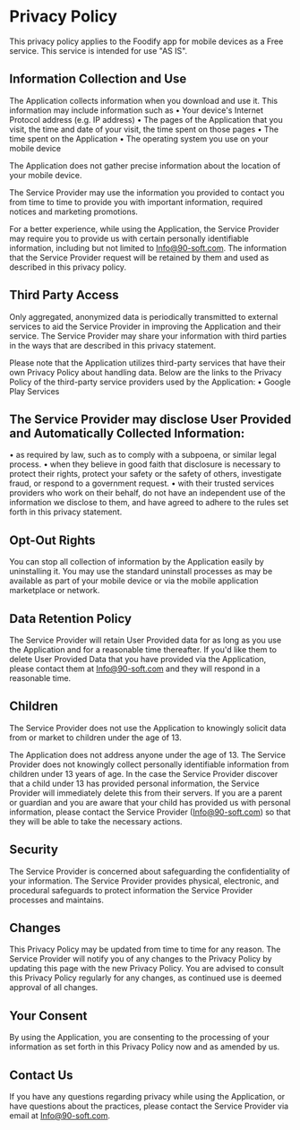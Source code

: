 # Privacy Policy
This privacy policy applies to the Foodify app for mobile devices as a Free service. This service is intended for use "AS IS".


##  Information Collection and Use
The Application collects information when you download and use it. This information may include information such as
•	Your device's Internet Protocol address (e.g. IP address)
•	The pages of the Application that you visit, the time and date of your visit, the time spent on those pages
•	The time spent on the Application
•	The operating system you use on your mobile device


The Application does not gather precise information about the location of your mobile device.


The Service Provider may use the information you provided to contact you from time to time to provide you with important information, required notices and marketing promotions.


For a better experience, while using the Application, the Service Provider may require you to provide us with certain personally identifiable information, including but not limited to Info@90-soft.com. The information that the Service Provider request will be retained by them and used as described in this privacy policy.

## Third Party Access
Only aggregated, anonymized data is periodically transmitted to external services to aid the Service Provider in improving the Application and their service. The Service Provider may share your information with third parties in the ways that are described in this privacy statement.


Please note that the Application utilizes third-party services that have their own Privacy Policy about handling data. Below are the links to the Privacy Policy of the third-party service providers used by the Application:
•	Google Play Services


## The Service Provider may disclose User Provided and Automatically Collected Information:
•	as required by law, such as to comply with a subpoena, or similar legal process.
•	when they believe in good faith that disclosure is necessary to protect their rights, protect your safety or the safety of others, investigate fraud, or respond to a government request.
•	with their trusted services providers who work on their behalf, do not have an independent use of the information we disclose to them, and have agreed to adhere to the rules set forth in this privacy statement.

## Opt-Out Rights
You can stop all collection of information by the Application easily by uninstalling it. You may use the standard uninstall processes as may be available as part of your mobile device or via the mobile application marketplace or network.

## Data Retention Policy
The Service Provider will retain User Provided data for as long as you use the Application and for a reasonable time thereafter. If you'd like them to delete User Provided Data that you have provided via the Application, please contact them at Info@90-soft.com and they will respond in a reasonable time.

## Children
The Service Provider does not use the Application to knowingly solicit data from or market to children under the age of 13.


The Application does not address anyone under the age of 13. The Service Provider does not knowingly collect personally identifiable information from children under 13 years of age. In the case the Service Provider discover that a child under 13 has provided personal information, the Service Provider will immediately delete this from their servers. If you are a parent or guardian and you are aware that your child has provided us with personal information, please contact the Service Provider (Info@90-soft.com) so that they will be able to take the necessary actions.

## Security
The Service Provider is concerned about safeguarding the confidentiality of your information. The Service Provider provides physical, electronic, and procedural safeguards to protect information the Service Provider processes and maintains.

## Changes
This Privacy Policy may be updated from time to time for any reason. The Service Provider will notify you of any changes to the Privacy Policy by updating this page with the new Privacy Policy. You are advised to consult this Privacy Policy regularly for any changes, as continued use is deemed approval of all changes.


## Your Consent
By using the Application, you are consenting to the processing of your information as set forth in this Privacy Policy now and as amended by us.


## Contact Us
If you have any questions regarding privacy while using the Application, or have questions about the practices, please contact the Service Provider via email at Info@90-soft.com.
